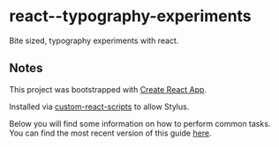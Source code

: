 # react--typography-experiments

Bite sized, typography experiments with react.

## Notes

This project was bootstrapped with [Create React App](https://github.com/facebookincubator/create-react-app).

Installed via [custom-react-scripts](https://www.npmjs.com/package/custom-react-scripts) to allow Stylus.

Below you will find some information on how to perform common tasks.<br>
You can find the most recent version of this guide [here](https://github.com/facebookincubator/create-react-app/blob/master/packages/react-scripts/template/README.md).
